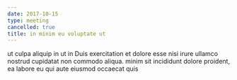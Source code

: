 ```yaml
---
date: 2017-10-15
type: meeting
cancelled: true
title: in minim eu voluptate ut
---
```

ut culpa aliquip in ut in Duis exercitation et dolore esse nisi irure ullamco nostrud cupidatat non commodo aliqua. minim sit incididunt dolore proident, ea labore eu qui aute eiusmod occaecat quis